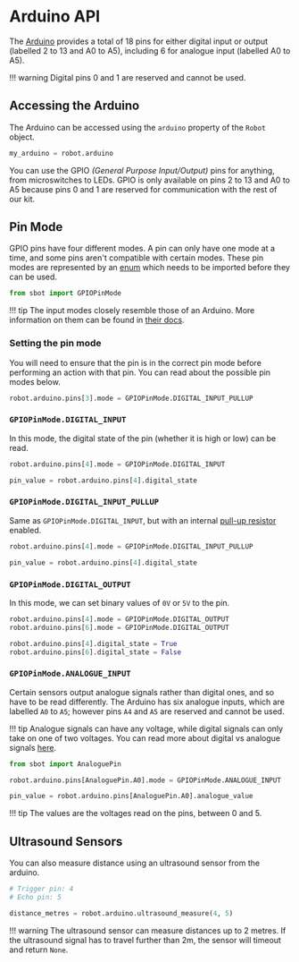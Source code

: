 # Arduino API

The [Arduino](https://store.arduino.cc/arduino-uno-rev3) provides a
total of 18 pins for either digital input or output (labelled 2 to 13
and A0 to A5), including 6 for analogue input (labelled A0 to A5).

!!! warning
    Digital pins 0 and 1 are reserved and cannot be used.

## Accessing the Arduino

The Arduino can be accessed using the `arduino` property of the `Robot`
object.

``` python
my_arduino = robot.arduino
```

You can use the GPIO *(General Purpose Input/Output)* pins for anything,
from microswitches to LEDs. GPIO is only available on pins 2 to 13 and
A0 to A5 because pins 0 and 1 are reserved for communication with the
rest of our kit.

## Pin Mode

GPIO pins have four different modes. A pin can only have one mode at a
time, and some pins aren't compatible with certain modes. These pin
modes are represented by an
[enum](https://docs.python.org/3/library/enum.html) which needs to be
imported before they can be used.

``` python
from sbot import GPIOPinMode
```

!!! tip
    The input modes closely resemble those of an Arduino. More information on them can be found in [their docs](https://www.arduino.cc/en/Tutorial/DigitalPins).

### Setting the pin mode

You will need to ensure that the pin is in the correct pin mode before
performing an action with that pin. You can read about the possible pin
modes below.

``` python
robot.arduino.pins[3].mode = GPIOPinMode.DIGITAL_INPUT_PULLUP
```

### `GPIOPinMode.DIGITAL_INPUT`

In this mode, the digital state of the pin (whether it is high or low)
can be read.

``` python
robot.arduino.pins[4].mode = GPIOPinMode.DIGITAL_INPUT

pin_value = robot.arduino.pins[4].digital_state
```

### `GPIOPinMode.DIGITAL_INPUT_PULLUP`

Same as `GPIOPinMode.DIGITAL_INPUT`, but with an internal [pull-up
resistor](https://learn.sparkfun.com/tutorials/pull-up-resistors)
enabled.

``` python
robot.arduino.pins[4].mode = GPIOPinMode.DIGITAL_INPUT_PULLUP

pin_value = robot.arduino.pins[4].digital_state
```

### `GPIOPinMode.DIGITAL_OUTPUT`

In this mode, we can set binary values of `0V` or `5V` to the pin.

``` python
robot.arduino.pins[4].mode = GPIOPinMode.DIGITAL_OUTPUT
robot.arduino.pins[6].mode = GPIOPinMode.DIGITAL_OUTPUT

robot.arduino.pins[4].digital_state = True
robot.arduino.pins[6].digital_state = False
```

### `GPIOPinMode.ANALOGUE_INPUT`

Certain sensors output analogue signals rather than digital ones, and so
have to be read differently. The Arduino has six analogue inputs, which
are labelled `A0` to `A5`; however pins `A4` and `A5` are reserved and
cannot be used.

!!! tip
    Analogue signals can have any voltage, while digital signals can only
    take on one of two voltages. You can read more about digital vs analogue
    signals [here](https://learn.sparkfun.com/tutorials/analog-vs-digital).

``` python
from sbot import AnaloguePin

robot.arduino.pins[AnaloguePin.A0].mode = GPIOPinMode.ANALOGUE_INPUT

pin_value = robot.arduino.pins[AnaloguePin.A0].analogue_value
```

!!! tip
    The values are the voltages read on the pins, between 0 and 5.

## Ultrasound Sensors

You can also measure distance using an ultrasound sensor from the arduino.

```python
# Trigger pin: 4
# Echo pin: 5

distance_metres = robot.arduino.ultrasound_measure(4, 5)
```

!!! warning
    The ultrasound sensor can measure distances up to 2 metres. If the ultrasound signal has to travel further than 2m, the sensor will timeout and return `None`.
